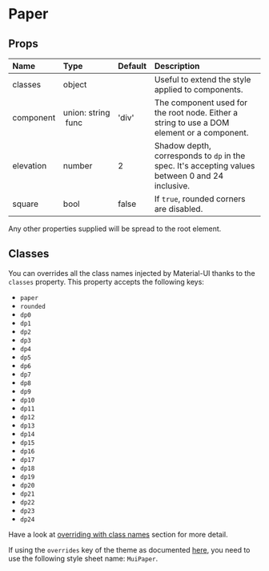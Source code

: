 # Paper



## Props
| Name | Type | Default | Description |
|:-----|:-----|:--------|:------------|
| classes | object |  | Useful to extend the style applied to components. |
| component | union:&nbsp;string<br>&nbsp;func<br> | 'div' | The component used for the root node. Either a string to use a DOM element or a component. |
| elevation | number | 2 | Shadow depth, corresponds to `dp` in the spec. It's accepting values between 0 and 24 inclusive. |
| square | bool | false | If `true`, rounded corners are disabled. |

Any other properties supplied will be spread to the root element.
## Classes

You can overrides all the class names injected by Material-UI thanks to the `classes` property.
This property accepts the following keys:
- `paper`
- `rounded`
- `dp0`
- `dp1`
- `dp2`
- `dp3`
- `dp4`
- `dp5`
- `dp6`
- `dp7`
- `dp8`
- `dp9`
- `dp10`
- `dp11`
- `dp12`
- `dp13`
- `dp14`
- `dp15`
- `dp16`
- `dp17`
- `dp18`
- `dp19`
- `dp20`
- `dp21`
- `dp22`
- `dp23`
- `dp24`

Have a look at [overriding with class names](/customization/overrides#overriding-with-class-names)
section for more detail.

If using the `overrides` key of the theme as documented
[here](/customization/themes#customizing-all-instances-of-a-component-type),
you need to use the following style sheet name: `MuiPaper`.
